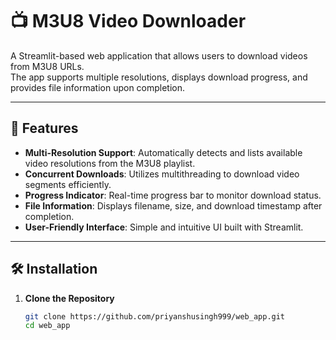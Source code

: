 # 📺 M3U8 Video Downloader

A Streamlit-based web application that allows users to download videos from M3U8 URLs.  
The app supports multiple resolutions, displays download progress, and provides file information upon completion.

---

## 🚀 Features

- **Multi-Resolution Support**: Automatically detects and lists available video resolutions from the M3U8 playlist.
- **Concurrent Downloads**: Utilizes multithreading to download video segments efficiently.
- **Progress Indicator**: Real-time progress bar to monitor download status.
- **File Information**: Displays filename, size, and download timestamp after completion.
- **User-Friendly Interface**: Simple and intuitive UI built with Streamlit.

---

## 🛠️ Installation

1. **Clone the Repository**

   ```bash
   git clone https://github.com/priyanshusingh999/web_app.git
   cd web_app
